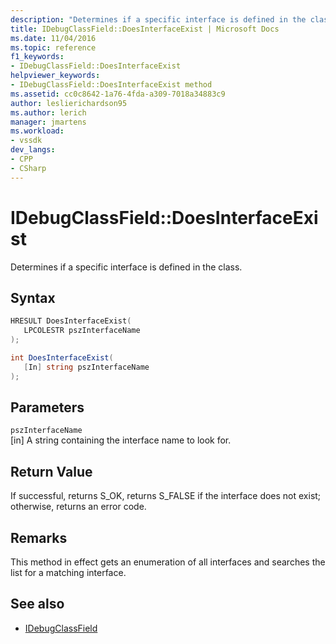 ```yaml
---
description: "Determines if a specific interface is defined in the class."
title: IDebugClassField::DoesInterfaceExist | Microsoft Docs
ms.date: 11/04/2016
ms.topic: reference
f1_keywords:
- IDebugClassField::DoesInterfaceExist
helpviewer_keywords:
- IDebugClassField::DoesInterfaceExist method
ms.assetid: cc0c8642-1a76-4fda-a309-7018a34883c9
author: leslierichardson95
ms.author: lerich
manager: jmartens
ms.workload:
- vssdk
dev_langs:
- CPP
- CSharp
---
```

# IDebugClassField::DoesInterfaceExist
Determines if a specific interface is defined in the class.

## Syntax

```cpp
HRESULT DoesInterfaceExist( 
   LPCOLESTR pszInterfaceName
);
```

```csharp
int DoesInterfaceExist(
   [In] string pszInterfaceName
);
```

## Parameters
`pszInterfaceName`\
[in] A string containing the interface name to look for.

## Return Value
 If successful, returns S_OK, returns S_FALSE if the interface does not exist; otherwise, returns an error code.

## Remarks
 This method in effect gets an enumeration of all interfaces and searches the list for a matching interface.

## See also
- [IDebugClassField](../../../extensibility/debugger/reference/idebugclassfield.md)
